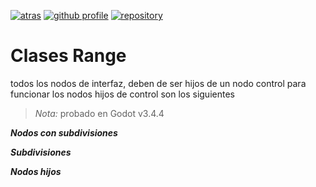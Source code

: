 [![atras](https://img.shields.io/badge/-Atras-red)](README.md)
[![github profile](https://img.shields.io/badge/-github_profile-black)](https://github.com/Saul11235)
[![repository](https://img.shields.io/badge/-repository-blue)](https://github.com/Saul11235/PracticaControlGodot)

# Clases Range

todos los nodos de interfaz, deben de ser hijos de un nodo control para funcionar
los nodos hijos de control son los siguientes

> *Nota:* probado en Godot v3.4.4

***Nodos con subdivisiones***


***Subdivisiones***


***Nodos hijos***




